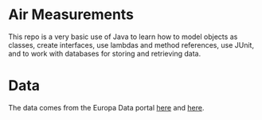 # Air Measurements

This repo is a very basic use of Java to learn how to model objects as classes, create interfaces, use lambdas and method references, use JUnit, and to work with databases for storing and retrieving data.

# Data

The data comes from the Europa Data portal [here](https://data.europa.eu/data/datasets/6db44316-9717-4a98-8a83-577d4cb25afc-stadt-zurich?locale=en) and [here](https://data.europa.eu/data/datasets/3d0c33d6-ec57-426a-918c-ac8a60573789-stadt-zurich?locale=en).
